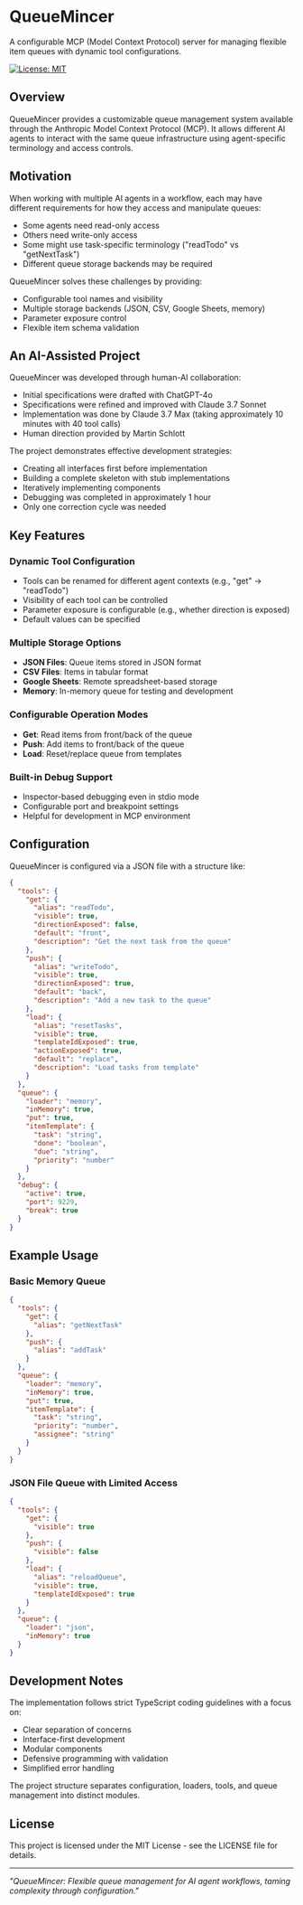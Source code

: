 # QueueMincer

A configurable MCP (Model Context Protocol) server for managing flexible item queues with dynamic tool configurations.

[![License: MIT](https://img.shields.io/badge/License-MIT-yellow.svg)](https://opensource.org/licenses/MIT)

## Overview

QueueMincer provides a customizable queue management system available through the Anthropic Model Context Protocol (MCP). It allows different AI agents to interact with the same queue infrastructure using agent-specific terminology and access controls.

## Motivation

When working with multiple AI agents in a workflow, each may have different requirements for how they access and manipulate queues:
- Some agents need read-only access
- Others need write-only access
- Some might use task-specific terminology ("readTodo" vs "getNextTask")
- Different queue storage backends may be required

QueueMincer solves these challenges by providing:
- Configurable tool names and visibility
- Multiple storage backends (JSON, CSV, Google Sheets, memory)
- Parameter exposure control
- Flexible item schema validation

## An AI-Assisted Project

QueueMincer was developed through human-AI collaboration:

- Initial specifications were drafted with ChatGPT-4o
- Specifications were refined and improved with Claude 3.7 Sonnet
- Implementation was done by Claude 3.7 Max (taking approximately 10 minutes with 40 tool calls)
- Human direction provided by Martin Schlott

The project demonstrates effective development strategies:
- Creating all interfaces first before implementation
- Building a complete skeleton with stub implementations
- Iteratively implementing components
- Debugging was completed in approximately 1 hour
- Only one correction cycle was needed

## Key Features

### Dynamic Tool Configuration

- Tools can be renamed for different agent contexts (e.g., "get" → "readTodo")
- Visibility of each tool can be controlled
- Parameter exposure is configurable (e.g., whether direction is exposed)
- Default values can be specified

### Multiple Storage Options

- **JSON Files**: Queue items stored in JSON format
- **CSV Files**: Items in tabular format
- **Google Sheets**: Remote spreadsheet-based storage
- **Memory**: In-memory queue for testing and development

### Configurable Operation Modes

- **Get**: Read items from front/back of the queue
- **Push**: Add items to front/back of the queue
- **Load**: Reset/replace queue from templates

### Built-in Debug Support

- Inspector-based debugging even in stdio mode
- Configurable port and breakpoint settings
- Helpful for development in MCP environment

## Configuration

QueueMincer is configured via a JSON file with a structure like:

```json
{
  "tools": {
    "get": {
      "alias": "readTodo",
      "visible": true,
      "directionExposed": false,
      "default": "front",
      "description": "Get the next task from the queue"
    },
    "push": {
      "alias": "writeTodo",
      "visible": true,
      "directionExposed": true,
      "default": "back",
      "description": "Add a new task to the queue"
    },
    "load": {
      "alias": "resetTasks",
      "visible": true,
      "templateIdExposed": true,
      "actionExposed": true,
      "default": "replace",
      "description": "Load tasks from template"
    }
  },
  "queue": {
    "loader": "memory",
    "inMemory": true,
    "put": true,
    "itemTemplate": {
      "task": "string",
      "done": "boolean",
      "due": "string",
      "priority": "number"
    }
  },
  "debug": {
    "active": true,
    "port": 9229,
    "break": true
  }
}
```

## Example Usage

### Basic Memory Queue

```json
{
  "tools": {
    "get": {
      "alias": "getNextTask"
    },
    "push": {
      "alias": "addTask"
    }
  },
  "queue": {
    "loader": "memory",
    "inMemory": true,
    "put": true,
    "itemTemplate": {
      "task": "string",
      "priority": "number",
      "assignee": "string"
    }
  }
}
```

### JSON File Queue with Limited Access

```json
{
  "tools": {
    "get": {
      "visible": true
    },
    "push": {
      "visible": false
    },
    "load": {
      "alias": "reloadQueue",
      "visible": true,
      "templateIdExposed": true
    }
  },
  "queue": {
    "loader": "json",
    "inMemory": true
  }
}
```

## Development Notes

The implementation follows strict TypeScript coding guidelines with a focus on:

- Clear separation of concerns
- Interface-first development
- Modular components
- Defensive programming with validation
- Simplified error handling

The project structure separates configuration, loaders, tools, and queue management into distinct modules.

## License

This project is licensed under the MIT License - see the LICENSE file for details.

---

*"QueueMincer: Flexible queue management for AI agent workflows, taming complexity through configuration."*